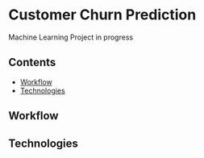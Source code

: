 # Customer Churn Prediction
Machine Learning Project in progress

## Contents
- [Workflow](#workflow)
- [Technologies](#technologies)

## Workflow

## Technologies